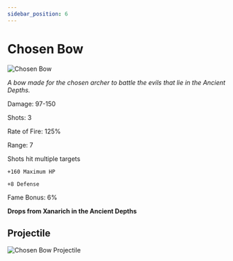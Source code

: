 ```yaml
---
sidebar_position: 6
---
```


# Chosen Bow

![Chosen Bow](https://vwiki.valorserver.com/api/item/picture/chosen%20bow)

<i>A bow made for the chosen archer to battle the evils that lie in the Ancient Depths.</i>

Damage: 97-150

Shots: 3

Rate of Fire: 125%

Range: 7

Shots hit multiple targets

    +160 Maximum HP
    
    +8 Defense
    
Fame Bonus: 6%

**Drops from Xanarich in the Ancient Depths**

## Projectile 
![Chosen Bow Projectile](https://cdn.discordapp.com/attachments/953134990428868629/981403674112827432/chosenbow.gif)
